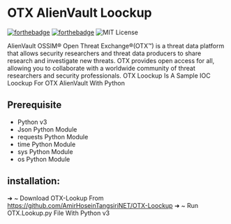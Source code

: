 # OTX AlienVault Loockup
[![forthebadge](https://forthebadge.com/images/badges/made-with-python.svg)](https://forthebadge.com)
[![forthebadge](https://forthebadge.com/images/badges/built-with-love.svg)](https://forthebadge.com)
![MIT License](https://img.shields.io/static/v1?label=License&message=MIT&color=RED)

AlienVault OSSIM® Open Threat Exchange®(OTX™) is a threat data platform that allows security researchers and threat data producers to share research and investigate new threats. OTX provides open access for all, allowing you to collaborate with a worldwide community of threat researchers and security professionals. OTX Loockup Is A Sample IOC Loockup For OTX AlienVault With Python

## Prerequisite
* Python v3
* Json Python Module
* requests Python Module
* time Python Module
* sys Python Module
* os Python Module

## installation:
➜  ~ Download OTX-Lookup From https://github.com/AmirHoseinTangsiriNET/OTX-Loockup
➜  ~ Run OTX.Lookup.py File With Python v3
